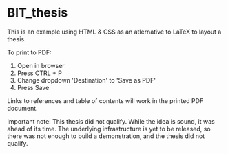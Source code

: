 # BIT_thesis

This is an example using HTML & CSS as an atlernative to LaTeX to layout a thesis.

To print to PDF:
  1. Open in browser
  2. Press CTRL + P
  3. Change dropdown 'Destination' to 'Save as PDF'
  4. Press Save
  
Links to references and table of contents will work in the printed PDF document.


Important note:
This thesis did not qualify. While the idea is sound, it was ahead of its time. The underlying infrastructure is yet to be released, so there was not enough to build a demonstration, and the thesis did not qualify.
